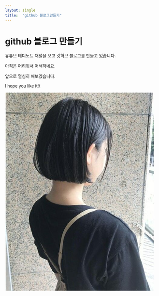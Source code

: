 ```yaml
---
layout: single
title:  "github 블로그만들기"
---
```


# github 블로그 만들기

유튜브 테디노트 채널을 보고 깃허브 블로그를 만들고 있습니다.

아직은 어려워서 어색하네요.

앞으로 열심히 해보겠습니다. 

I hope you like it!\

![hair](../images/2024-01-01-first/2d2e8a7a-c291-4560-8189-3c7277d2062a.jpeg)
